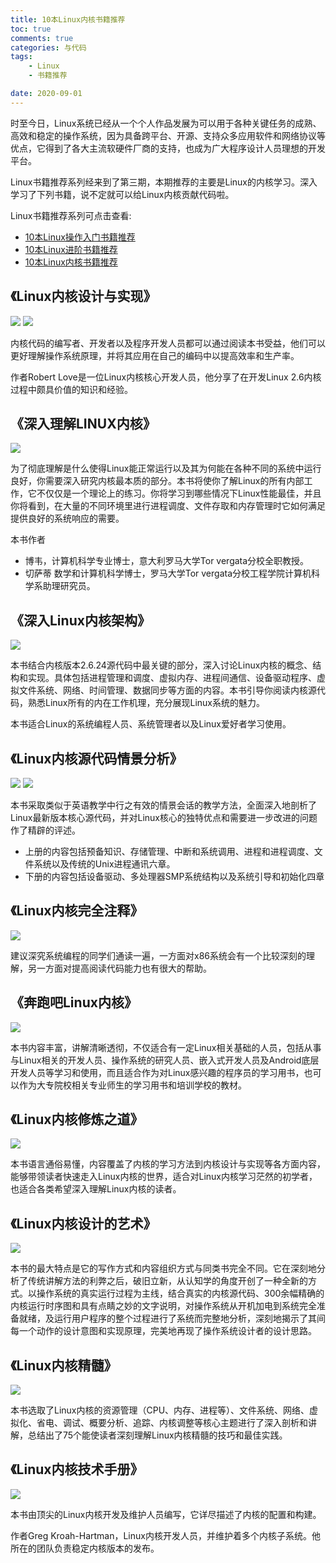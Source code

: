 ```yaml
---
title: 10本Linux内核书籍推荐
toc: true
comments: true
categories: 与代码
tags: 
	- Linux
	- 书籍推荐

date: 2020-09-01
---
```


时至今日，Linux系统已经从一个个人作品发展为可以用于各种关键任务的成熟、高效和稳定的操作系统，因为具备跨平台、开源、支持众多应用软件和网络协议等优点，它得到了各大主流软硬件厂商的支持，也成为广大程序设计人员理想的开发平台。

Linux书籍推荐系列经来到了第三期，本期推荐的主要是Linux的内核学习。深入学习了下列书籍，说不定就可以给Linux内核贡献代码啦。

Linux书籍推荐系列可点击查看:

- [10本Linux操作入门书籍推荐](https://102no.com/2020/08/13/10-linux-introduction-books/)
- [10本Linux进阶书籍推荐](https://102no.com/2020/08/17/10-linux-advanced-books/)
- [10本Linux内核书籍推荐](https://102no.com/2020/09/01/10-linux-kernel-books/)

## 《Linux内核设计与实现》

![](http://qiniu.102no.com/Linux内核设计与实现.png)
![](http://qiniu.102no.com/Linux内核设计与实现%28原书第三版%29.png)

内核代码的编写者、开发者以及程序开发人员都可以通过阅读本书受益，他们可以更好理解操作系统原理，并将其应用在自己的编码中以提高效率和生产率。

作者Robert Love是一位Linux内核核心开发人员，他分享了在开发Linux 2.6内核过程中颇具价值的知识和经验。

## 《深入理解LINUX内核》

![](http://qiniu.102no.com/深入理解LINUX内核.png)

为了彻底理解是什么使得Linux能正常运行以及其为何能在各种不同的系统中运行良好，你需要深入研究内核最本质的部分。本书将使你了解Linux的所有内部工作，它不仅仅是一个理论上的练习。你将学习到哪些情况下Linux性能最佳，并且你将看到，在大量的不同环境里进行进程调度、文件存取和内存管理时它如何满足提供良好的系统响应的需要。

本书作者

- 博韦，计算机科学专业博士，意大利罗马大学Tor vergata分校全职教授。
- 切萨蒂 数学和计算机科学博士，罗马大学Tor vergata分校工程学院计算机科学系助理研究员。


## 《深入Linux内核架构》

![](http://qiniu.102no.com/深入Linux内核架构.png)

本书结合内核版本2.6.24源代码中最关键的部分，深入讨论Linux内核的概念、结构和实现。具体包括进程管理和调度、虚拟内存、进程间通信、设备驱动程序、虚拟文件系统、网络、时间管理、数据同步等方面的内容。本书引导你阅读内核源代码，熟悉Linux所有的内在工作机理，充分展现Linux系统的魅力。

本书适合Linux的系统编程人员、系统管理者以及Linux爱好者学习使用。

## 《Linux内核源代码情景分析》

![](http://qiniu.102no.com/Linux内核源代码情景分析%28上册%29.png)
![](http://qiniu.102no.com/Linux内核源代码情景分析%28下册%29.png)

本书采取类似于英语教学中行之有效的情景会话的教学方法，全面深入地剖析了Linux最新版本核心源代码，并对Linux核心的独特优点和需要进一步改进的问题作了精辟的评述。

- 上册的内容包括预备知识、存储管理、中断和系统调用、进程和进程调度、文件系统以及传统的Unix进程通讯六章。
- 下册的内容包括设备驱动、多处理器SMP系统结构以及系统引导和初始化四章

## 《Linux内核完全注释》

![](http://qiniu.102no.com/Linux内核完全注释.png)

建议深究系统编程的同学们通读一遍，一方面对x86系统会有一个比较深刻的理解，另一方面对提高阅读代码能力也有很大的帮助。

## 《奔跑吧Linux内核》

![](http://qiniu.102no.com/奔跑吧Linux内核.png)

本书内容丰富，讲解清晰透彻，不仅适合有一定Linux相关基础的人员，包括从事与Linux相关的开发人员、操作系统的研究人员、嵌入式开发人员及Android底层开发人员等学习和使用，而且适合作为对Linux感兴趣的程序员的学习用书，也可以作为大专院校相关专业师生的学习用书和培训学校的教材。

## 《Linux内核修炼之道》

![](http://qiniu.102no.com/Linux内核修炼之道.png)

本书语言通俗易懂，内容覆盖了内核的学习方法到内核设计与实现等各方面内容，能够带领读者快速走入Linux内核的世界，适合对Linux内核学习茫然的初学者，也适合各类希望深入理解Linux内核的读者。

## 《Linux内核设计的艺术》

![](http://qiniu.102no.com/Linux内核设计的艺术.png)

本书的最大特点是它的写作方式和内容组织方式与同类书完全不同。它在深刻地分析了传统讲解方法的利弊之后，破旧立新，从认知学的角度开创了一种全新的方式。以操作系统的真实运行过程为主线，结合真实的内核源代码、300余幅精确的内核运行时序图和具有点睛之妙的文字说明，对操作系统从开机加电到系统完全准备就绪，及运行用户程序的整个过程进行了系统而完整地分析，深刻地揭示了其间每一个动作的设计意图和实现原理，完美地再现了操作系统设计者的设计思路。

## 《Linux内核精髓》

![](http://qiniu.102no.com/Linux内核精髓.png)

本书选取了Linux内核的资源管理（CPU、内存、进程等）、文件系统、网络、虚拟化、省电、调试、概要分析、追踪、内核调整等核心主题进行了深入剖析和讲解，总结出了75个能使读者深刻理解Linux内核精髓的技巧和最佳实践。

## 《Linux内核技术手册》

![](http://qiniu.102no.com/Linux内核技术手册.png)

本书由顶尖的Linux内核开发及维护人员编写，它详尽描述了内核的配置和构建。

作者Greg Kroah-Hartman，Linux内核开发人员，并维护着多个内核子系统。他所在的团队负责稳定内核版本的发布。


